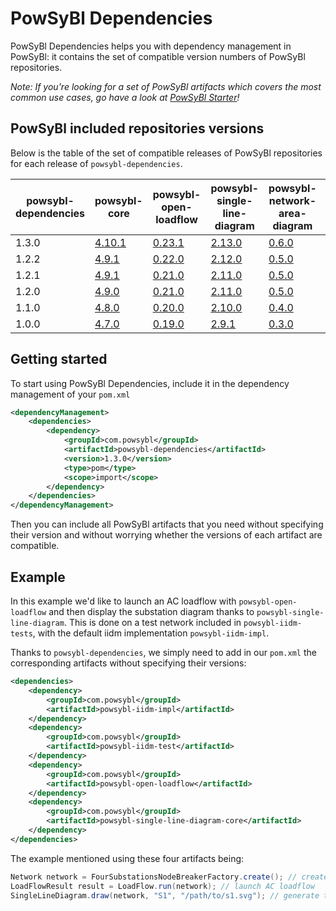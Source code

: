 # PowSyBl Dependencies

PowSyBl Dependencies helps you with dependency management in PowSyBl:
it contains the set of compatible version numbers of PowSyBl repositories.

*Note: If you're looking for a set of PowSyBl artifacts which covers the most common use cases,
go have a look at [PowSyBl Starter](https://github.com/powsybl/powsybl-starter/)!*

## PowSyBl included repositories versions
Below is the table of the set of compatible releases of PowSyBl repositories for each release of `powsybl-dependencies`.

| powsybl-dependencies | powsybl-core                                                           | powsybl-open-loadflow                                                           | powsybl-single-line-diagram                                                           | powsybl-network-area-diagram                                                         | powsybl-dynawo                                                           | powsybl-balances-adjustment                                                           | powsybl-entsoe                                                         |
|----------------------|------------------------------------------------------------------------|---------------------------------------------------------------------------------|---------------------------------------------------------------------------------------|--------------------------------------------------------------------------------------|--------------------------------------------------------------------------|---------------------------------------------------------------------------------------|------------------------------------------------------------------------|
| 1.3.0                | [4.10.1](https://github.com/powsybl/powsybl-core/releases/tag/v4.10.1) | [0.23.1](https://github.com/powsybl/powsybl-open-loadflow/releases/tag/v0.23.1) | [2.13.0](https://github.com/powsybl/powsybl-single-line-diagram/releases/tag/v2.13.0) | [0.6.0](https://github.com/powsybl/powsybl-network-area-diagram/releases/tag/v0.6.0) | [1.10.0](https://github.com/powsybl/powsybl-dynawo/releases/tag/v1.10.0) | [1.14.0](https://github.com/powsybl/powsybl-balances-adjustment/releases/tag/v1.14.0) | [1.6.0](https://github.com/powsybl/powsybl-entsoe/releases/tag/v1.6.0) |
| 1.2.2                | [4.9.1](https://github.com/powsybl/powsybl-core/releases/tag/v4.9.1)   | [0.22.0](https://github.com/powsybl/powsybl-open-loadflow/releases/tag/v0.22.0) | [2.12.0](https://github.com/powsybl/powsybl-single-line-diagram/releases/tag/v2.12.0) | [0.5.0](https://github.com/powsybl/powsybl-network-area-diagram/releases/tag/v0.5.0) | [1.9.0](https://github.com/powsybl/powsybl-dynawo/releases/tag/v1.9.0)   | [1.13.0](https://github.com/powsybl/powsybl-balances-adjustment/releases/tag/v1.13.0) | [1.5.1](https://github.com/powsybl/powsybl-entsoe/releases/tag/v1.5.1) |
| 1.2.1                | [4.9.1](https://github.com/powsybl/powsybl-core/releases/tag/v4.9.1)   | [0.21.0](https://github.com/powsybl/powsybl-open-loadflow/releases/tag/v0.21.0) | [2.11.0](https://github.com/powsybl/powsybl-single-line-diagram/releases/tag/v2.11.0) | [0.5.0](https://github.com/powsybl/powsybl-network-area-diagram/releases/tag/v0.5.0) | [1.9.0](https://github.com/powsybl/powsybl-dynawo/releases/tag/v1.9.0)   | [1.13.0](https://github.com/powsybl/powsybl-balances-adjustment/releases/tag/v1.13.0) | [1.5.1](https://github.com/powsybl/powsybl-entsoe/releases/tag/v1.5.1) |
| 1.2.0                | [4.9.0](https://github.com/powsybl/powsybl-core/releases/tag/v4.9.0)   | [0.21.0](https://github.com/powsybl/powsybl-open-loadflow/releases/tag/v0.21.0) | [2.11.0](https://github.com/powsybl/powsybl-single-line-diagram/releases/tag/v2.11.0) | [0.5.0](https://github.com/powsybl/powsybl-network-area-diagram/releases/tag/v0.5.0) | [1.9.0](https://github.com/powsybl/powsybl-dynawo/releases/tag/v1.9.0)   | [1.13.0](https://github.com/powsybl/powsybl-balances-adjustment/releases/tag/v1.13.0) | [1.5.0](https://github.com/powsybl/powsybl-entsoe/releases/tag/v1.5.0) |
| 1.1.0                | [4.8.0](https://github.com/powsybl/powsybl-core/releases/tag/v4.8.0)   | [0.20.0](https://github.com/powsybl/powsybl-open-loadflow/releases/tag/v0.20.0) | [2.10.0](https://github.com/powsybl/powsybl-single-line-diagram/releases/tag/v2.10.0) | [0.4.0](https://github.com/powsybl/powsybl-network-area-diagram/releases/tag/v0.4.0) | [1.8.0](https://github.com/powsybl/powsybl-dynawo/releases/tag/v1.8.0)   | [1.12.0](https://github.com/powsybl/powsybl-balances-adjustment/releases/tag/v1.12.0) | [1.4.0](https://github.com/powsybl/powsybl-entsoe/releases/tag/v1.4.0) |
| 1.0.0                | [4.7.0](https://github.com/powsybl/powsybl-core/releases/tag/v4.7.0)   | [0.19.0](https://github.com/powsybl/powsybl-open-loadflow/releases/tag/v0.19.0) | [2.9.1](https://github.com/powsybl/powsybl-single-line-diagram/releases/tag/v2.9.1)   | [0.3.0](https://github.com/powsybl/powsybl-network-area-diagram/releases/tag/v0.3.0) | [1.7.0](https://github.com/powsybl/powsybl-dynawo/releases/tag/v1.7.0)   | -                                                                                     | -                                                                      |

## Getting started
To start using PowSyBl Dependencies, include it in the dependency management of your `pom.xml`

```xml
<dependencyManagement>
    <dependencies>
        <dependency>
            <groupId>com.powsybl</groupId>
            <artifactId>powsybl-dependencies</artifactId>
            <version>1.3.0</version>
            <type>pom</type>
            <scope>import</scope>
        </dependency>
    </dependencies>
</dependencyManagement>
```

Then you can include all PowSyBl artifacts that you need without specifying their version and without worrying whether the versions of each artifact are compatible.


## Example
In this example we'd like to launch an AC loadflow with `powsybl-open-loadflow` and then display the substation diagram thanks to `powsybl-single-line-diagram`.
This is done on a test network included in `powsybl-iidm-tests`, with the default iidm implementation `powsybl-iidm-impl`.

Thanks to `powsybl-dependencies`, we simply need to add in our `pom.xml` the corresponding artifacts without specifying their versions:

```xml
<dependencies>
    <dependency>
        <groupId>com.powsybl</groupId>
        <artifactId>powsybl-iidm-impl</artifactId>
    </dependency>
    <dependency>
        <groupId>com.powsybl</groupId>
        <artifactId>powsybl-iidm-test</artifactId>
    </dependency>
    <dependency>
        <groupId>com.powsybl</groupId>
        <artifactId>powsybl-open-loadflow</artifactId>
    </dependency>
    <dependency>
        <groupId>com.powsybl</groupId>
        <artifactId>powsybl-single-line-diagram-core</artifactId>
    </dependency>
</dependencies>

```

The example mentioned using these four artifacts being:
```java
Network network = FourSubstationsNodeBreakerFactory.create(); // create the test network
LoadFlowResult result = LoadFlow.run(network); // launch AC loadflow
SingleLineDiagram.draw(network, "S1", "/path/to/s1.svg"); // generate the SVG file of S1 single line diagram
```
